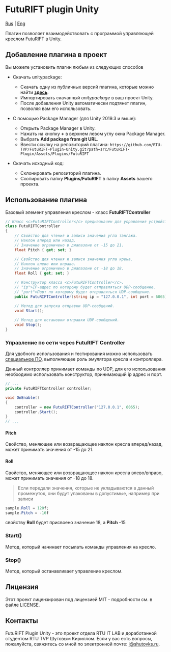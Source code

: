 # FutuRIFT plugin Unity

[Rus](README.md) | [Eng](README.en.md)

Плагин позволяет взаимодействовать с программой управляющей креслом FutuRIFT в Unity.

## Добавление плагина в проект

Вы можете установить плагин любым из следующих способов

* Скачать unitypackage:
  * Скачать одну из публичных версий плагина, которые можно найти [**здесь**](https://github.com/RTU-TVP/FutuRIFT-Plugin-Unity/releases).
  * Импортировать скачанный *unitypackage* в ваш проект Unity.
  * После добавления Unity автоматически подтянет плагин, позволяя вам его использовать.

* С помощью Package Manager (для Unity 2019.3 и выше):
  * Открыть Package Manager в Unity.
  * Нажать на кнопку **+** в верхнем левом углу окна Package Manager.
  * Выбрать **Add package from git URL**.
  * Ввести ссылку на репозиторий плагина: `https://github.com/RTU-TVP/FutuRIFT-Plugin-Unity.git?path=src/FutuRIFT-Plugin/Assets/Plugins/FutuRIFT`

* Скачать исходный код:
  * Склонировать репозиторий плагина.
  * Скопировать папку **Plugins/FutuRIFT** в папку **Assets** вашего проекта.

## Использование плагина

Базовый элемент управления креслом - класс **FutuRIFTController**

```cs
// Класс <c>FutuRIFTController</c> предназначен для управления устройством FutuRIFT через отправку UDP-сообщений.
class FutuRIFTController
{
    // Свойство для чтения и записи значения угла тангажа.
    // Наклон вперед или назад.
    // Значение ограничено в диапазоне от -15 до 21.
    float Pitch { get; set; }

    // Свойство для чтения и записи значения угла крена.
    // Наклон влево или вправо.
    // Значение ограничено в диапазоне от -18 до 18.
    float Roll { get; set; }

    // Конструктор класса <c>FutuRIFTController</c>.
    // "ip">IP-адрес по которому будет отправляться UDP-сообщение.
    // "port">Порт по которому будет отправляться UDP-сообщение.
    public FutuRIFTController(string ip = "127.0.0.1", int port = 6065)

    // Метод для запуска отправки UDP-сообщений.
    void Start();
    
    // Метод для остановки отправки UDP-сообщений.
    void Stop();
}
```

### Управление по сети через FutuRIFT Controller

Для удобного использования и тестирования можно использовать [специальное ПО](https://github.com/RTU-TVP/FutuRIFT-Controller-Emulator), выполняющее роль эмулятора кресла и контроллера.

Данный контроллер принимает команды по UDP, для его использования необходимо использовать конструктор, принимающий ip адрес и порт.

```cs
// ...
private FutuRIFTController controller;

void OnEnable()
{
    controller = new FutuRIFTController("127.0.0.1", 6065);
    controller.Start();
}
// ...
```

#### Pitch

Свойство, меняющее или возвращающее наклон кресла вперед/назад, может принимать значения от -15 до 21.

#### Roll

Свойство, меняющее или возвращающее наклон кресла влево/вправо, может принимать значения от -18 до 18.

> Если передали значения, которые не укладываются в данный промежуток, они будут упакованы в допустимые, например при записи

```cs
sample.Roll = 120f;
sample.Pitch = -16f
```

свойству **Roll** будет присвоено значение 18, а **Pitch** -15

### Start()

Метод, который начинает посылать команды управления на кресло.

### Stop()

Метод, который останавливает управление креслом.

## Лицензия

Этот проект лицензирован под лицензией MIT - подробности см. в файле LICENSE.

## Контакты

FutuRIFT Plugin Unity - это проект отдела RTU IT LAB и доработанной студентом RTU TVP Шутовым Кириллом. Если у вас есть вопросы, пожалуйста, свяжитесь со мной по электронной почте: <i@shutovks.ru>.
